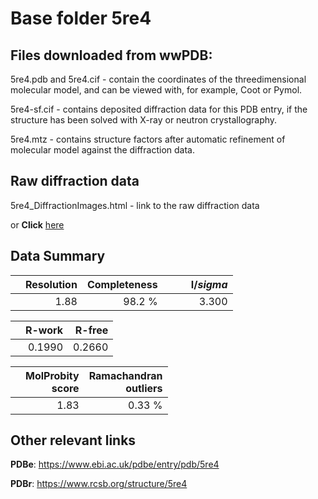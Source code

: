 # Base folder 5re4

## Files downloaded from wwPDB:

5re4.pdb and 5re4.cif - contain the coordinates of the threedimensional molecular model, and can be viewed with, for example, Coot or Pymol.

5re4-sf.cif - contains deposited diffraction data for this PDB entry, if the structure has been solved with X-ray or neutron crystallography.

5re4.mtz - contains structure factors after automatic refinement of molecular model against the diffraction data.

## Raw diffraction data

5re4_DiffractionImages.html - link to the raw diffraction data 

or **Click** [here](https://zenodo.org/record/3730483) 

## Data Summary
|   | Resolution | Completeness| I/$sigma$ |
|---|-------------:|----------------:|--------------:|
|   |1.88|98.2  %|<img width=50/>3.300|

|   | **R-work**| **R-free**   
|---|-------------:|----------------:|           
||0.1990|0.2660|

|   |**MolProbity<br>score**| **Ramachandran<br>outliers** 
|---|-------------:|----------------:|
||1.83|0.33 %|

## Other relevant links 
**PDBe**:  https://www.ebi.ac.uk/pdbe/entry/pdb/5re4
 
**PDBr**: https://www.rcsb.org/structure/5re4 


